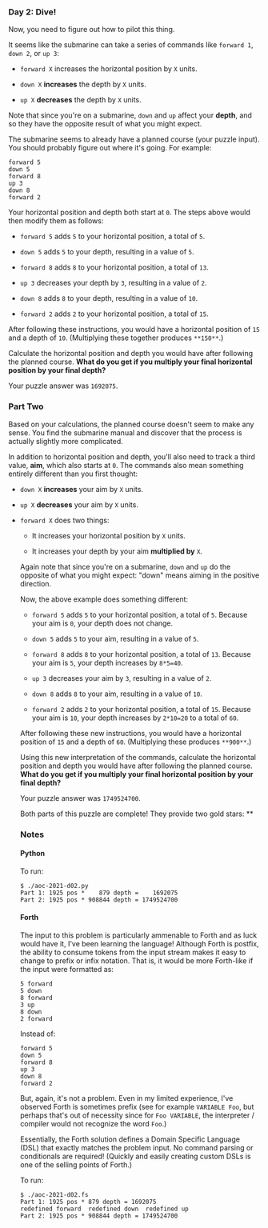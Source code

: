 ### Day 2: Dive!

Now, you need to figure out how to pilot this thing.

It seems like the submarine can take a series of commands like
`forward 1`, `down 2`, or `up 3`:

  - `forward X` increases the horizontal position by `X` units.

  - `down X` **increases** the depth by `X` units.

  - `up X` **decreases** the depth by `X` units.

Note that since you're on a submarine, `down` and `up` affect your
**depth**, and so they have the opposite result of what you might
expect.

The submarine seems to already have a planned course (your puzzle
input). You should probably figure out where it's going. For example:

    forward 5
    down 5
    forward 8
    up 3
    down 8
    forward 2

Your horizontal position and depth both start at `0`. The steps above
would then modify them as follows:

  - `forward 5` adds `5` to your horizontal position, a total of `5`.

  - `down 5` adds `5` to your depth, resulting in a value of `5`.

  - `forward 8` adds `8` to your horizontal position, a total of `13`.

  - `up 3` decreases your depth by `3`, resulting in a value of `2`.

  - `down 8` adds `8` to your depth, resulting in a value of `10`.

  - `forward 2` adds `2` to your horizontal position, a total of `15`.

After following these instructions, you would have a horizontal
position of `15` and a depth of `10`. (Multiplying these together
produces `**150**`.)

Calculate the horizontal position and depth you would have after
following the planned course. **What do you get if you multiply your
final horizontal position by your final depth?**

Your puzzle answer was `1692075`.

### Part Two

Based on your calculations, the planned course doesn't seem to make
any sense. You find the submarine manual and discover that the process
is actually slightly more complicated.

In addition to horizontal position and depth, you'll also need to
track a third value, **aim**, which also starts at `0`. The commands
also mean something entirely different than you first thought:

  - `down X` **increases** your aim by `X` units.

  - `up X` **decreases** your aim by `X` units.

  - `forward X` does two things:<ul>   <li>It increases your horizontal
    position by `X` units.

  - It increases your depth by your aim **multiplied by** `X`.

Again note that since you're on a submarine, `down` and `up` do the
opposite of what you might expect: "down" means aiming in the positive
direction.

Now, the above example does something different:

  - `forward 5` adds `5` to your horizontal position, a total of `5`.
    Because your aim is `0`, your depth does not change.

  - `down 5` adds `5` to your aim, resulting in a value of `5`.

  - `forward 8` adds `8` to your horizontal position, a total of `13`.
    Because your aim is `5`, your depth increases by `8*5=40`.

  - `up 3` decreases your aim by `3`, resulting in a value of `2`.

  - `down 8` adds `8` to your aim, resulting in a value of `10`.

  - `forward 2` adds `2` to your horizontal position, a total of `15`.
    Because your aim is `10`, your depth increases by `2*10=20` to a total
    of `60`.

After following these new instructions, you would have a horizontal
position of `15` and a depth of `60`. (Multiplying these produces
`**900**`.)

Using this new interpretation of the commands, calculate the
horizontal position and depth you would have after following the
planned course. **What do you get if you multiply your final
horizontal position by your final depth?**

Your puzzle answer was `1749524700`.

Both parts of this puzzle are complete! They provide two gold stars:
**

### Notes

#### Python

To run:

    $ ./aoc-2021-d02.py
    Part 1: 1925 pos *    879 depth =    1692075
    Part 2: 1925 pos * 908844 depth = 1749524700

#### Forth

The input to this problem is particularly ammenable to Forth and as
luck would have it, I've been learning the language!  Although Forth is
postfix, the ability to consume tokens from the input stream makes it
easy to change to prefix or infix notation.  That is, it would be
more Forth-like if the input were formatted as:

    5 forward
    5 down
    8 forward
    3 up
    8 down
    2 forward

Instead of:

    forward 5
    down 5
    forward 8
    up 3
    down 8
    forward 2

But, again, it's not a problem.  Even in my limited experience, I've
observed Forth is sometimes prefix (see for example `VARIABLE Foo`, but
perhaps that's out of necessity since for `Foo VARIABLE`, the
interpreter / compiler would not recognize the word `Foo`.)

Essentially, the Forth solution defines a Domain Specific Language (DSL)
that exactly matches the problem input.  No command parsing or
conditionals are required!  (Quickly and easily creating custom DSLs is
one of the selling points of Forth.)

To run:

    $ ./aoc-2021-d02.fs
    Part 1: 1925 pos * 879 depth = 1692075
    redefined forward  redefined down  redefined up
    Part 2: 1925 pos * 908844 depth = 1749524700
